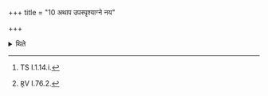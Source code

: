 +++
title = "10 अथाप उपस्पृश्याग्ने नय"

+++

<details><summary>थिते</summary>

10. Then having touched water, muttering these two verses beginning with agne naya supathā[^1] and ehyagna iha[^2] he goes towards the Hotr̥'s seat.  

[^1]: TS I.1.14.i.  

[^2]: R̥V I.76.2.  
</details>
